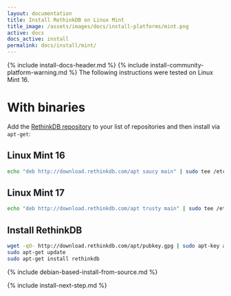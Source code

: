```yaml
---
layout: documentation
title: Install RethinkDB on Linux Mint
title_image: /assets/images/docs/install-platforms/mint.png
active: docs
docs_active: install
permalink: docs/install/mint/
---
```

{% include install-docs-header.md %}
{% include install-community-platform-warning.md %}
The following instructions were tested on Linux Mint 16.

# With binaries #
Add the [RethinkDB repository](http://download.rethinkdb.com/apt) to your list of
repositories and then install via `apt-get`:

## Linux Mint 16 ##
```bash
echo "deb http://download.rethinkdb.com/apt saucy main" | sudo tee /etc/apt/sources.list.d/rethinkdb.list
```

## Linux Mint 17 ##
```bash
echo "deb http://download.rethinkdb.com/apt trusty main" | sudo tee /etc/apt/sources.list.d/rethinkdb.list
```

## Install RethinkDB ##
```bash
wget -qO- http://download.rethinkdb.com/apt/pubkey.gpg | sudo apt-key add -
sudo apt-get update
sudo apt-get install rethinkdb
```

{% include debian-based-install-from-source.md %}

{% include install-next-step.md %}
